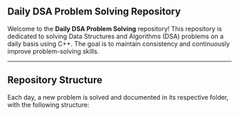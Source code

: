 ## Daily DSA Problem Solving Repository

Welcome to the **Daily DSA Problem Solving** repository! This repository is dedicated to solving Data Structures and Algorithms (DSA) problems on a daily basis using C++. The goal is to maintain consistency and continuously improve problem-solving skills.

---

## Repository Structure

Each day, a new problem is solved and documented in its respective folder, with the following structure:
